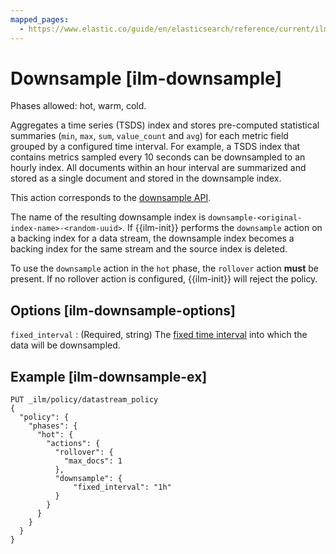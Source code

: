 ```yaml
---
mapped_pages:
  - https://www.elastic.co/guide/en/elasticsearch/reference/current/ilm-downsample.html
---
```


# Downsample [ilm-downsample]

Phases allowed: hot, warm, cold.

Aggregates a time series (TSDS) index and stores pre-computed statistical summaries (`min`, `max`, `sum`, `value_count` and `avg`) for each metric field grouped by a configured time interval. For example, a TSDS index that contains metrics sampled every 10 seconds can be downsampled to an hourly index. All documents within an hour interval are summarized and stored as a single document and stored in the downsample index.

This action corresponds to the  [downsample API](https://www.elastic.co/docs/api/doc/elasticsearch/operation/operation-indices-downsample).

The name of the resulting downsample index is `downsample-<original-index-name>-<random-uuid>`. If {{ilm-init}} performs the `downsample` action on a backing index for a data stream, the downsample index becomes a backing index for the same stream and the source index is deleted.

To use the `downsample` action in the `hot` phase, the `rollover` action **must** be present. If no rollover action is configured, {{ilm-init}} will reject the policy.

## Options [ilm-downsample-options]

`fixed_interval`
:   (Required, string) The [fixed time interval](docs-content://manage-data/lifecycle/rollup/understanding-groups.md#rollup-understanding-group-intervals) into which the data will be downsampled.


## Example [ilm-downsample-ex]

```console
PUT _ilm/policy/datastream_policy
{
  "policy": {
    "phases": {
      "hot": {
        "actions": {
          "rollover": {
            "max_docs": 1
          },
          "downsample": {
  	          "fixed_interval": "1h"
  	      }
        }
      }
    }
  }
}
```


